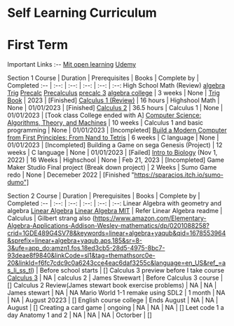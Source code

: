 # Self Learning Curriculum

# First Term

Important Links
:--
[Mit open learning](https://openlearninglibrary.mit.edu/dashboard)
[Udemy](https://www.udemy.com/home/my-courses/learning/)

Section 1
Course | Duration | Prerequisites | Books | Complete by | Completed
:-- | :--: | :--: | :--: | :--: | :--:
High School Math (Review) [algebra](https://www.khanacademy.org/math/college-algebra) [Trig](https://www.khanacademy.org/math/trigonometry) [Precalc](https://www.khanacademy.org/math/precalculus) [Precalculus](https://www.coursera.org/learn/precalculus-mathematical-modelling/home/week/1) [precalc 3](https://learning.edx.org/course/course-v1:ASUx+MAT170x+2T2017/block-v1:ASUx+MAT170x+2T2017+type@sequential+block@3e5b1c13d73a4a07b7807cf54106c7a9/block-v1:ASUx+MAT170x+2T2017+type@vertical+block@cb4698493fdc4b54b9d4e0ce21a82df7) [algebra college](https://learning.edx.org/course/course-v1:ASUx+MAT117x+1T2016/block-v1:ASUx+MAT117x+1T2016+type@sequential+block@e54b607a75f24c8eade60f3b6c3fbc42/block-v1:ASUx+MAT117x+1T2016+type@vertical+block@dcb1368ae0cf4b5cbcfa8d4fdf4cb4ae) | 3 weeks | None | [Trig Book](https://www.amazon.com/Trigonometry-Essentials-Practice-Workbook-Answers/dp/1477497781?crid=EH38CLWM9CJU&keywords=trigonometry+mcmullen&qid=1666652361&sprefix=trigonometry+mcmullen,aps,162&sr=8-1&linkCode=sl1&tag=themathsorc0e-20&linkId=f9129caef5b40cc8b83130acf61fd235&language=en_US&ref_=as_li_ss_tl) | 2023 | [Finished]
[Calculus 1 (Review)](https://www.udemy.com/course/calculus-1-with-the-math-sorcerer/learn/lecture/15082352?start=0) | 16 hours | Highshool Math | None | 01/01/2023 | [Finished]
[Calculus 2](https://www.udemy.com/course/calculus-2-with-the-math-sorcerer/learn/lecture/15600260?start=0#overview) | 36.5 hours | Calculus 1 | None | 01/01/2023 | [Took class College ended with A]
[Computer Science: Algorithms, Theory, and Machines](https://www.coursera.org/learn/cs-algorithms-theory-machines/home/week/1) | 10 weeks | Calculus 1 and basic programming | None | 01/01/2023 | [Incompleted]
[Build a Modern Computer from First Principles: From Nand to Tetris](https://www.coursera.org/learn/build-a-computer/home/week/1) | 6 weeks | C language | None | 01/01/2023 | [Incompleted]
Building a Game on sega Genesis (Project) | 12 weeks | C language | None | 01/01/2023 | [Failed]
[Intro to Biology](https://courses.edx.org/dashboard) (Nov 1, 2022) | 16 Weeks | Highschool | None | Feb 21, 2023 | [Incompleted]
Game Maker Studio Final project (Break down project) | 2 Weeks | Sumo Game redo | None | Decemeber 2022 | [Finished "https://sparacios.itch.io/sumo-dumo"]

Section 2
Course | Duration | Prerequisites | Books | Complete by | Completed
:-- | :--: | :--: | :--: | :--: | :--:
Linear Algebra with geometry and algebra [Linear Algebra](https://www.coursera.org/learn/matrix-algebra-engineers/home/week/1) [Linear Algebra MIT](https://ocw.mit.edu/courses/18-06sc-linear-algebra-fall-2011/pages/ax-b-and-the-four-subspaces/elimination-with-matrices/) | Refer Linear Algebra readme | Calculus | Gilbert strang also (https://www.amazon.com/Elementary-Algebra-Applications-Addison-Wesley-mathematics/dp/0201088258?crid=1GDE489G4SV78&keywords=linear+algebra+yaqub&qid=1678553964&sprefix=linear+algebra+yaqub,aps,185&sr=8-3&ufe=app_do:amzn1.fos.18ed3cb5-28d5-4975-8bc7-93deae8f9840&linkCode=sl1&tag=themathsorc0e-20&linkId=f6fc7cdc9c0a6243cce4eac6daf3255c&language=en_US&ref_=as_li_ss_tl) | Before school starts | []
Calculus 3 preview before I take course [Calculus 3](https://www.udemy.com/course/calculus-3-with-the-math-sorcerer/learn/lecture/15740834?start=135#overview) | NA | calculus 2 | James Stwewart | Before Calculus 3 course | []
Calculus 2 Review(James stewart book exercise problems) | NA | NA | James stewart | NA | NA
Mario World 1-1 remake using SDL2 | 1 month | NA | NA | August 20223 | []
English course college | Ends August | NA | NA | August | []
Creating a card game | ongoing | NA | NA | NA | []
Leet code 1 a day
Anatomy 1 and 2 | NA | NA | NA | Octorber | []

